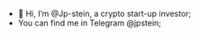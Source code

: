 - 👋 Hi, I’m @Jp-stein, a crypto start-up investor;
- You can find me in Telegram @jpstein;

<!---
Jp-stein/Jp-stein is a ✨ special ✨ repository because its `README.md` (this file) appears on your GitHub profile.
You can click the Preview link to take a look at your changes.
--->
